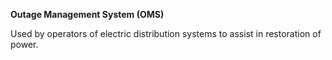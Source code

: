 **Outage Management System (OMS)**

Used by operators of electric distribution systems to assist in restoration of power.




